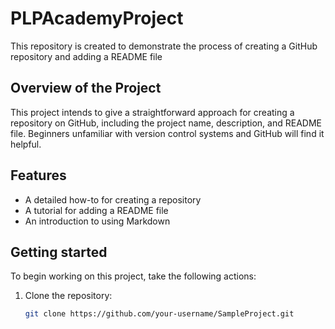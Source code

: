 # PLPAcademyProject
This repository is created to demonstrate the process of creating a GitHub repository and adding a README file

## Overview of the Project

This project intends to give a straightforward approach for creating a repository on GitHub, including the project name, description, and README file. Beginners unfamiliar with version control systems and GitHub will find it helpful.

## Features

- A detailed how-to for creating a repository
- A tutorial for adding a README file
- An introduction to using Markdown

## Getting started

To begin working on this project, take the following actions:

1. Clone the repository:
   ```bash
   git clone https://github.com/your-username/SampleProject.git
